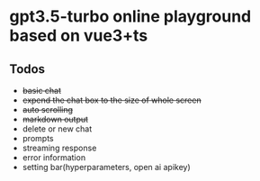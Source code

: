 # gpt3.5-turbo online playground based on vue3+ts

## **Todos**
- <del>basic chat<def>
- <del>expend the chat box to the size of whole screen<del>
- <del>auto scrolling<del>
- <del>markdown output<del>
- delete or new chat
- prompts
- streaming response
- error information
- setting bar(hyperparameters, open ai apikey)